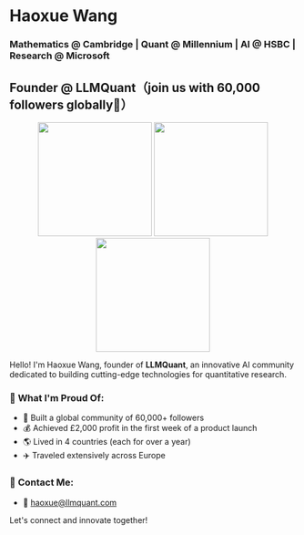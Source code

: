 # Haoxue Wang

### Mathematics @ Cambridge | Quant @ Millennium | AI @ HSBC | Research @ Microsoft 

## Founder @ LLMQuant（join us with 60,000 followers globally🙋）

<p align="center">
  <img src="https://github.com/user-attachments/assets/2d21b35a-a8bb-4935-9d51-f41d8e1e865f" width="200"/>
  <img src="https://github.com/user-attachments/assets/76ca9da9-36e9-49ae-b885-77feae0801ef" width="200"/>
  <img src="https://github.com/user-attachments/assets/8794e123-c5b0-4f08-8beb-ee005ed65e6a" width="200"/>
</p>

Hello! I'm Haoxue Wang, founder of **LLMQuant**, an innovative AI community dedicated to building cutting-edge technologies for quantitative research.

### 🌟 **What I'm Proud Of:**
- 🚀 Built a global community of 60,000+ followers
- 💰 Achieved £2,000 profit in the first week of a product launch
- 🌎 Lived in 4 countries (each for over a year)
- ✈️ Traveled extensively across Europe


### 💬 **Contact Me:**
- 📧 [haoxue@llmquant.com](mailto:haoxue@llmquant.com)

Let's connect and innovate together!

